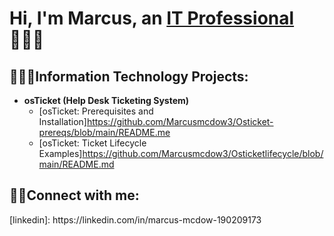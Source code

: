 <h1>Hi, I'm Marcus, an <a href="https://linkedin.com/in/marcus-mcdow-190209173">IT Professional</a> 👨🏿‍💻</h1>

<h2>👨🏿‍💻Information Technology Projects:</h2>

- <b>osTicket (Help Desk Ticketing System)</b>
  - [osTicket: Prerequisites and Installation]https://github.com/Marcusmcdow3/Osticket-prereqs/blob/main/README.me
  - [osTicket: Ticket Lifecycle Examples]https://github.com/Marcusmcdow3/Osticketlifecycle/blob/main/README.md
  
<h2>🤳🏿Connect with me:</h2>
[linkedin]: https://linkedin.com/in/marcus-mcdow-190209173
